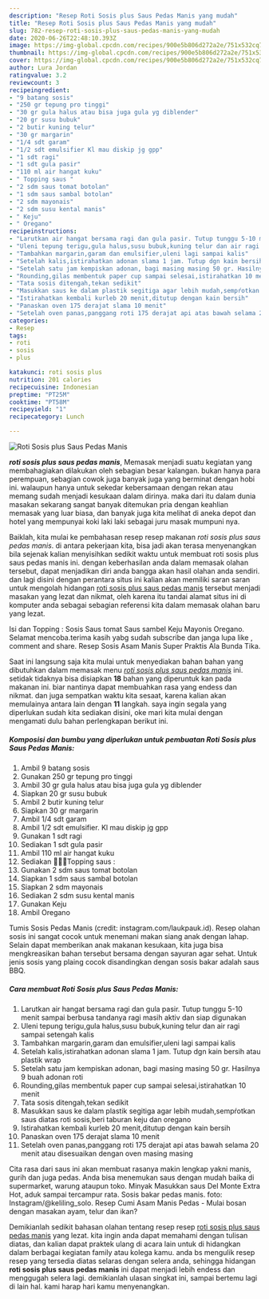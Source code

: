 ```yaml
---
description: "Resep Roti Sosis plus Saus Pedas Manis yang mudah"
title: "Resep Roti Sosis plus Saus Pedas Manis yang mudah"
slug: 782-resep-roti-sosis-plus-saus-pedas-manis-yang-mudah
date: 2020-06-26T22:48:10.393Z
image: https://img-global.cpcdn.com/recipes/900e5b806d272a2e/751x532cq70/roti-sosis-plus-saus-pedas-manis-foto-resep-utama.jpg
thumbnail: https://img-global.cpcdn.com/recipes/900e5b806d272a2e/751x532cq70/roti-sosis-plus-saus-pedas-manis-foto-resep-utama.jpg
cover: https://img-global.cpcdn.com/recipes/900e5b806d272a2e/751x532cq70/roti-sosis-plus-saus-pedas-manis-foto-resep-utama.jpg
author: Lura Jordan
ratingvalue: 3.2
reviewcount: 3
recipeingredient:
- "9 batang sosis"
- "250 gr tepung pro tinggi"
- "30 gr gula halus atau bisa juga gula yg diblender"
- "20 gr susu bubuk"
- "2 butir kuning telur"
- "30 gr margarin"
- "1/4 sdt garam"
- "1/2 sdt emulsifier Kl mau diskip jg gpp"
- "1 sdt ragi"
- "1 sdt gula pasir"
- "110 ml air hangat kuku"
- " Topping saus "
- "2 sdm saus tomat botolan"
- "1 sdm saus sambal botolan"
- "2 sdm mayonais"
- "2 sdm susu kental manis"
- " Keju"
- " Oregano"
recipeinstructions:
- "Larutkan air hangat bersama ragi dan gula pasir. Tutup tunggu 5-10 menit sampai berbusa tandanya ragi masih aktiv dan siap digunakan"
- "Uleni tepung terigu,gula halus,susu bubuk,kuning telur dan air ragi sampai setengah kalis"
- "Tambahkan margarin,garam dan emulsifier,uleni lagi sampai kalis"
- "Setelah kalis,istirahatkan adonan slama 1 jam. Tutup dgn kain bersih atau plastik wrap"
- "Setelah satu jam kempiskan adonan, bagi masing masing 50 gr. Hasilnya 9 buah adonan roti"
- "Rounding,gilas membentuk paper cup sampai selesai,istirahatkan 10 menit"
- "Tata sosis ditengah,tekan sedikit"
- "Masukkan saus ke dalam plastik segitiga agar lebih mudah,sempŕotkan saus diatas roti sosis,beri taburan keju dan oregano"
- "Istirahatkan kembali kurleb 20 menit,ditutup dengan kain bersih"
- "Panaskan oven 175 derajat slama 10 menit"
- "Setelah oven panas,panggang roti 175 derajat api atas bawah selama 20 menit atau disesuaikan dengan oven masing masing"
categories:
- Resep
tags:
- roti
- sosis
- plus

katakunci: roti sosis plus 
nutrition: 201 calories
recipecuisine: Indonesian
preptime: "PT25M"
cooktime: "PT58M"
recipeyield: "1"
recipecategory: Lunch

---
```



![Roti Sosis plus Saus Pedas Manis](https://img-global.cpcdn.com/recipes/900e5b806d272a2e/751x532cq70/roti-sosis-plus-saus-pedas-manis-foto-resep-utama.jpg)

<b><i>roti sosis plus saus pedas manis</i></b>, Memasak menjadi suatu kegiatan yang membahagiakan dilakukan oleh sebagian besar kalangan. bukan hanya para perempuan, sebagian cowok juga banyak juga yang berminat dengan hobi ini. walaupun hanya untuk sekedar kebersamaan dengan rekan atau memang sudah menjadi kesukaan dalam dirinya. maka dari itu dalam dunia masakan sekarang sangat banyak ditemukan pria dengan keahlian memasak yang luar biasa, dan banyak juga kita melihat di aneka depot dan hotel yang mempunyai koki laki laki sebagai juru masak mumpuni nya.

Baiklah, kita mulai ke pembahasan resep resep makanan <i>roti sosis plus saus pedas manis</i>. di antara pekerjaan kita, bisa jadi akan terasa menyenangkan bila sejenak kalian menyisihkan sedikit waktu untuk membuat roti sosis plus saus pedas manis ini. dengan keberhasilan anda dalam memasak olahan tersebut, dapat menjadikan diri anda bangga akan hasil olahan anda sendiri. dan lagi disini dengan perantara situs ini kalian akan memiliki saran saran untuk mengolah hidangan <u>roti sosis plus saus pedas manis</u> tersebut menjadi masakan yang lezat dan nikmat, oleh karena itu tandai alamat situs ini di komputer anda sebagai sebagian referensi kita dalam memasak olahan baru yang lezat.

Isi dan Topping : Sosis Saus tomat Saus sambel Keju Mayonis Oregano. Selamat mencoba.terima kasih yabg sudah subscribe dan janga lupa like , comment and share. Resep Sosis Asam Manis Super Praktis Ala Bunda Tika.


Saat ini langsung saja kita mulai untuk menyediakan bahan bahan yang dibutuhkan dalam memasak menu <u><i>roti sosis plus saus pedas manis</i></u> ini. setidak tidaknya bisa disiapkan <b>18</b> bahan yang diperuntuk kan pada makanan ini. biar nantinya dapat membuahkan rasa yang endess dan nikmat. dan juga sempatkan waktu kita sesaat, karena kalian akan memulainya antara lain dengan <b>11</b> langkah. saya ingin segala yang diperlukan sudah kita sediakan disini, oke mari kita mulai dengan mengamati dulu bahan perlengkapan berikut ini.

<!--inarticleads1-->

##### Komposisi dan bumbu yang diperlukan untuk pembuatan Roti Sosis plus Saus Pedas Manis:

1. Ambil 9 batang sosis
1. Gunakan 250 gr tepung pro tinggi
1. Ambil 30 gr gula halus atau bisa juga gula yg diblender
1. Siapkan 20 gr susu bubuk
1. Ambil 2 butir kuning telur
1. Siapkan 30 gr margarin
1. Ambil 1/4 sdt garam
1. Ambil 1/2 sdt emulsifier. Kl mau diskip jg gpp
1. Gunakan 1 sdt ragi
1. Sediakan 1 sdt gula pasir
1. Ambil 110 ml air hangat kuku
1. Sediakan  👩🏻‍🍳Topping saus :
1. Gunakan 2 sdm saus tomat botolan
1. Siapkan 1 sdm saus sambal botolan
1. Siapkan 2 sdm mayonais
1. Sediakan 2 sdm susu kental manis
1. Gunakan  Keju
1. Ambil  Oregano


Tumis Sosis Pedas Manis (credit: instagram.com/laukpauk.id). Resep olahan sosis ini sangat cocok untuk menemani makan siang anak dengan lahap. Selain dapat memberikan anak makanan kesukaan, kita juga bisa mengkreasikan bahan tersebut bersama dengan sayuran agar sehat. Untuk jenis sosis yang plaing cocok disandingkan dengan sosis bakar adalah saus BBQ. 

<!--inarticleads2-->

##### Cara membuat Roti Sosis plus Saus Pedas Manis:

1. Larutkan air hangat bersama ragi dan gula pasir. Tutup tunggu 5-10 menit sampai berbusa tandanya ragi masih aktiv dan siap digunakan
1. Uleni tepung terigu,gula halus,susu bubuk,kuning telur dan air ragi sampai setengah kalis
1. Tambahkan margarin,garam dan emulsifier,uleni lagi sampai kalis
1. Setelah kalis,istirahatkan adonan slama 1 jam. Tutup dgn kain bersih atau plastik wrap
1. Setelah satu jam kempiskan adonan, bagi masing masing 50 gr. Hasilnya 9 buah adonan roti
1. Rounding,gilas membentuk paper cup sampai selesai,istirahatkan 10 menit
1. Tata sosis ditengah,tekan sedikit
1. Masukkan saus ke dalam plastik segitiga agar lebih mudah,sempŕotkan saus diatas roti sosis,beri taburan keju dan oregano
1. Istirahatkan kembali kurleb 20 menit,ditutup dengan kain bersih
1. Panaskan oven 175 derajat slama 10 menit
1. Setelah oven panas,panggang roti 175 derajat api atas bawah selama 20 menit atau disesuaikan dengan oven masing masing


Cita rasa dari saus ini akan membuat rasanya makin lengkap yakni manis, gurih dan juga pedas. Anda bisa menemukan saus dengan mudah baika di supermarket, warung ataupun toko. Minyak Masukkan saus Del Monte Extra Hot, aduk sampai tercampur rata. Sosis bakar pedas manis. foto: Instagram/@keliling_solo. Resep Cumi Asam Manis Pedas - Mulai bosan dengan masakan ayam, telur dan ikan? 

Demikianlah sedikit bahasan olahan tentang resep resep <u>roti sosis plus saus pedas manis</u> yang lezat. kita ingin anda dapat memahami dengan tulisan diatas, dan kalian dapat praktek ulang di acara lain untuk di hidangkan dalam berbagai kegiatan family atau kolega kamu. anda bs mengulik resep resep yang tersedia diatas selaras dengan selera anda, sehingga hidangan <b>roti sosis plus saus pedas manis</b> ini dapat menjadi lebih endess dan menggugah selera lagi. demikianlah ulasan singkat ini, sampai bertemu lagi di lain hal. kami harap hari kamu menyenangkan.
